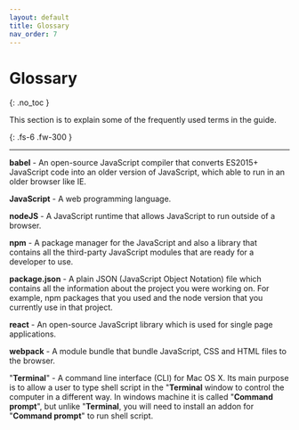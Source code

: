 ```yaml
---
layout: default
title: Glossary
nav_order: 7
---
```


# Glossary
{: .no_toc }

This section is to explain some of the frequently used terms in the guide.

{: .fs-6 .fw-300 }

---

**babel** - An open-source JavaScript compiler that converts ES2015+ JavaScript code into an older version of JavaScript, which able to run in an older browser like IE. 

**JavaScript** - A web programming language.

**nodeJS** - A JavaScript runtime that allows JavaScript to run outside of a browser.

**npm** - A package manager for the JavaScript and also a library that contains all the third-party JavaScript modules that are ready for a developer to use. 

**package.json** - A plain JSON (JavaScript Object Notation) file which contains all the information about the project you were working on. For example, npm packages that you used and the node version that you currently use in that project.

**react** - An open-source JavaScript library which is used for single page applications. 

**webpack** - A module bundle that bundle JavaScript, CSS and HTML files to the browser. 

"**Terminal**" - A command line interface (CLI) for Mac OS X. Its main purpose is to allow a user to type shell script in the "**Terminal** window to control the computer in a different way. In windows machine it is called "**Command prompt**", but unlike "**Terminal**, you will need to install an addon for "**Command prompt**" to run shell script.
